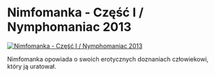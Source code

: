 Nimfomanka - Część I / Nymphomaniac 2013 
=============
[![Nimfomanka - Część I / Nymphomaniac 2013 ](http://vidos.pl/images/player.gif)](http://vidos.pl/nimfomanka-czesc-i-nymphomaniac-2013)

 Nimfomanka opowiada o swoich erotycznych doznaniach człowiekowi, który ją uratował.
